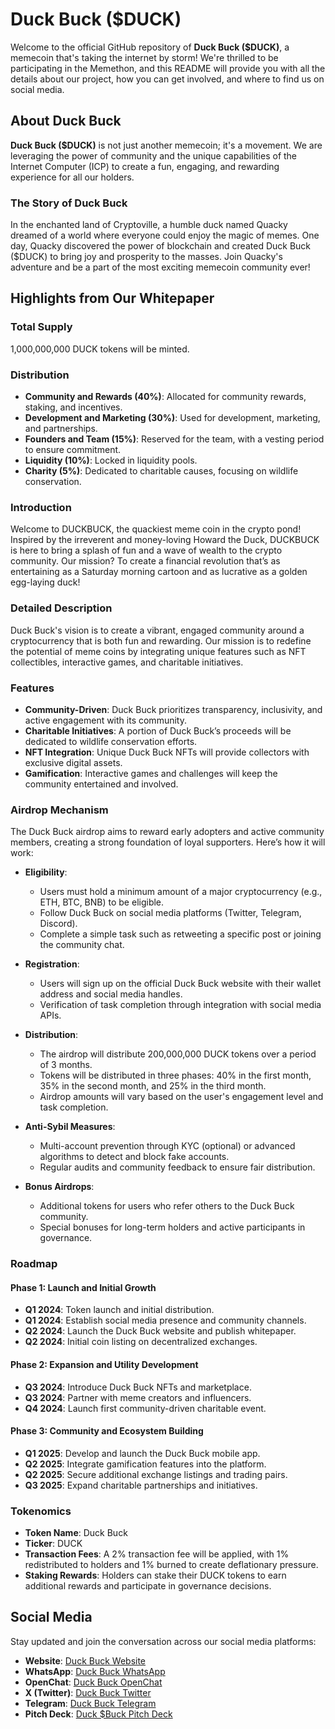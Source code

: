# Duck Buck ($DUCK)

Welcome to the official GitHub repository of **Duck Buck ($DUCK)**, a memecoin that's taking the internet by storm! We're thrilled to be participating in the Memethon, and this README will provide you with all the details about our project, how you can get involved, and where to find us on social media.

## About Duck Buck

**Duck Buck ($DUCK)** is not just another memecoin; it's a movement. We are leveraging the power of community and the unique capabilities of the Internet Computer (ICP) to create a fun, engaging, and rewarding experience for all our holders.

### The Story of Duck Buck

In the enchanted land of Cryptoville, a humble duck named Quacky dreamed of a world where everyone could enjoy the magic of memes. One day, Quacky discovered the power of blockchain and created Duck Buck ($DUCK) to bring joy and prosperity to the masses. Join Quacky's adventure and be a part of the most exciting memecoin community ever!

## Highlights from Our Whitepaper

### Total Supply

1,000,000,000 DUCK tokens will be minted.

### Distribution

- **Community and Rewards (40%)**: Allocated for community rewards, staking, and incentives.
- **Development and Marketing (30%)**: Used for development, marketing, and partnerships.
- **Founders and Team (15%)**: Reserved for the team, with a vesting period to ensure commitment.
- **Liquidity (10%)**: Locked in liquidity pools.
- **Charity (5%)**: Dedicated to charitable causes, focusing on wildlife conservation.

### Introduction

Welcome to DUCKBUCK, the quackiest meme coin in the crypto pond! Inspired by the irreverent and money-loving Howard the Duck, DUCKBUCK is here to bring a splash of fun and a wave of wealth to the crypto community. Our mission? To create a financial revolution that’s as entertaining as a Saturday morning cartoon and as lucrative as a golden egg-laying duck!

### Detailed Description

Duck Buck's vision is to create a vibrant, engaged community around a cryptocurrency that is both fun and rewarding. Our mission is to redefine the potential of meme coins by integrating unique features such as NFT collectibles, interactive games, and charitable initiatives.

### Features

- **Community-Driven**: Duck Buck prioritizes transparency, inclusivity, and active engagement with its community.
- **Charitable Initiatives**: A portion of Duck Buck’s proceeds will be dedicated to wildlife conservation efforts.
- **NFT Integration**: Unique Duck Buck NFTs will provide collectors with exclusive digital assets.
- **Gamification**: Interactive games and challenges will keep the community entertained and involved.

### Airdrop Mechanism

The Duck Buck airdrop aims to reward early adopters and active community members, creating a strong foundation of loyal supporters. Here’s how it will work:

- **Eligibility**:
  - Users must hold a minimum amount of a major cryptocurrency (e.g., ETH, BTC, BNB) to be eligible.
  - Follow Duck Buck on social media platforms (Twitter, Telegram, Discord).
  - Complete a simple task such as retweeting a specific post or joining the community chat.

- **Registration**:
  - Users will sign up on the official Duck Buck website with their wallet address and social media handles.
  - Verification of task completion through integration with social media APIs.

- **Distribution**:
  - The airdrop will distribute 200,000,000 DUCK tokens over a period of 3 months.
  - Tokens will be distributed in three phases: 40% in the first month, 35% in the second month, and 25% in the third month.
  - Airdrop amounts will vary based on the user's engagement level and task completion.

- **Anti-Sybil Measures**:
  - Multi-account prevention through KYC (optional) or advanced algorithms to detect and block fake accounts.
  - Regular audits and community feedback to ensure fair distribution.

- **Bonus Airdrops**:
  - Additional tokens for users who refer others to the Duck Buck community.
  - Special bonuses for long-term holders and active participants in governance.

### Roadmap

#### Phase 1: Launch and Initial Growth
- **Q1 2024**: Token launch and initial distribution.
- **Q1 2024**: Establish social media presence and community channels.
- **Q2 2024**: Launch the Duck Buck website and publish whitepaper.
- **Q2 2024**: Initial coin listing on decentralized exchanges.

#### Phase 2: Expansion and Utility Development
- **Q3 2024**: Introduce Duck Buck NFTs and marketplace.
- **Q3 2024**: Partner with meme creators and influencers.
- **Q4 2024**: Launch first community-driven charitable event.

#### Phase 3: Community and Ecosystem Building
- **Q1 2025**: Develop and launch the Duck Buck mobile app.
- **Q2 2025**: Integrate gamification features into the platform.
- **Q2 2025**: Secure additional exchange listings and trading pairs.
- **Q3 2025**: Expand charitable partnerships and initiatives.

### Tokenomics

- **Token Name**: Duck Buck
- **Ticker**: DUCK
- **Transaction Fees**: A 2% transaction fee will be applied, with 1% redistributed to holders and 1% burned to create deflationary pressure.
- **Staking Rewards**: Holders can stake their DUCK tokens to earn additional rewards and participate in governance decisions.

## Social Media

Stay updated and join the conversation across our social media platforms:
- **Website**: [Duck Buck Website](https://y5yya-zqaaa-aaaam-acsea-cai.icp0.io)
- **WhatsApp**: [Duck Buck WhatsApp](https://whatsapp.com/channel/0029VaiDlQy0QeabrRw5PC1i)
- **OpenChat**: [Duck Buck OpenChat](https://oc.app/community/o2v7k-oiaaa-aaaar-bhniq-cai/channel/326505419467174551431198504783034942192)
- **X (Twitter)**: [Duck Buck Twitter](https://x.com/THEDUCKBUCK)
- **Telegram**: [Duck Buck Telegram](https://t.me/+yn1RoXfbJO0xOGM0)
- **Pitch Deck**: [Duck $Buck Pitch Deck](https://www.canva.com/design/DAGIe4xu0O4/mo4M-h99HUG8_QDXRK9S6g/)
